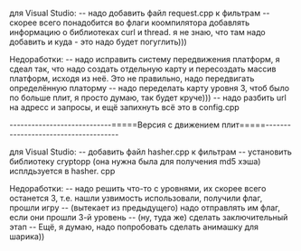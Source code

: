 для Visual Studio: 
	-- надо добавить файл request.cpp к фильтрам
	-- скорее всего понадобится во флаги коомпилятора добавлять информацию о библиотеках curl и 	 thread. я не знаю, что там надо добавить и куда - это надо будет погуглить)))

Недоработки:
	-- надо исправить систему передвижения платформ, я сдеал так, что надо создать отдельную карту 		и пересоздать массив платформ, исходя из неё. Это не правильно, надо передвигать 				определённую платорму
	-- надо переделать карту уровня 3, чтоб было по больше плит, я просто думаю, так будет круче)))
	-- надо разбить url на адресс и запросы, и ещё запихнуть всё это в config.cpp

----------------------------=====Версия с движением плит=====-------------------------------------

для Visual Studio:
	-- добавить файл hasher.cpp к фильтрам
	-- установить библиотеку cryptopp (она нужна была для получения md5 хэша) исплдьзуется в hasher.	cpp

Недоработки:
	-- надо решить что-то с уровнями, их скорее всего останется 3, т.е. нашли узвимость					использовали,  получили флаг, прошли игру
	-- (вытекает из предыдущего) надо отправлять им флаг, если они прошли 3-й уровень
	-- (ну, туда же) сделать заключительный этап
	-- Ещё, я думаю, надо попробовать сделать анимашку для шарика))
